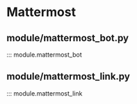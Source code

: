 # Mattermost

## module/mattermost_bot.py

::: module.mattermost_bot

## module/mattermost_link.py

::: module.mattermost_link
